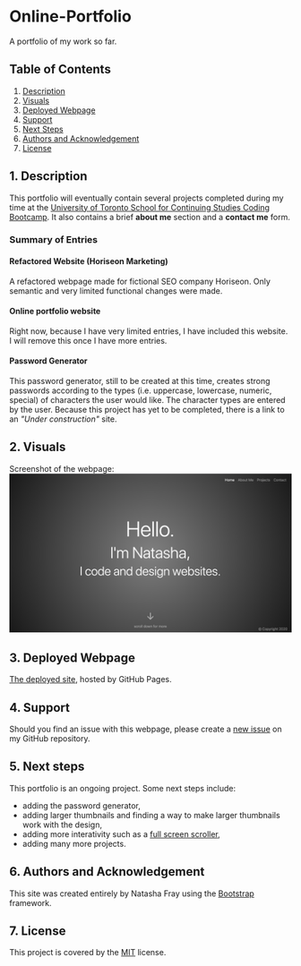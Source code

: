 # Online-Portfolio
A portfolio of my work so far.

## Table of Contents
1. [ Description ](#desc)
2. [ Visuals ](#visuals)
3. [ Deployed Webpage ](#deployed)
4. [ Support ](#support)
5. [ Next Steps ](#next_steps)
6. [ Authors and Acknowledgement ](#acknowledge)
7. [ License ](#license)

<a name="desc"></a>
## 1. Description
This portfolio will eventually contain several projects completed during my time at the [University of Toronto School for Continuing Studies Coding Bootcamp](https://bootcamp.learn.utoronto.ca/). It also contains a brief **about me** section and a **contact me** form.

### Summary of Entries

#### Refactored Website (Horiseon Marketing)
A refactored webpage made for fictional SEO company Horiseon. Only semantic and very limited functional changes were made.

#### Online portfolio website 
Right now, because I have very limited entries, I have included this website. I will remove this once I have more entries.

#### Password Generator
This password generator, still to be created at this time, creates strong passwords according to the types (i.e. uppercase, lowercase, numeric, special) of characters the user would like. The character types are entered by the user. Because this project has yet to be completed, there is a link to an *"Under construction"* site.

<a name="visuals"></a>
## 2. Visuals
Screenshot of the webpage:
![Screenshot of webpage](portfolio_screenshot.png)

<a name="deployed"></a>
## 3. Deployed Webpage
[The deployed site](https://tasha876.github.io/Online-Portfolio/), hosted by GitHub Pages.

<a name="support"></a>
## 4. Support
Should you find an issue with this webpage, please create a [new issue](https://github.com/Tasha876/Online-Portfolio/issues/new/choose) on my GitHub repository.

<a name="next_steps"></a>
## 5. Next steps
This portfolio is an ongoing project. Some next steps include:
* adding the password generator,
* adding larger thumbnails and finding a way to make larger thumbnails work with the design,
* adding more interativity such as a [full screen scroller](https://mdbootstrap.com/previews/docs/latest/html/fsscroller/extended.html#view-2),
* adding many more projects.

<a name="acknowledge"></a>
## 6. Authors and Acknowledgement
This site was created entirely by Natasha Fray using the [Bootstrap](https://getbootstrap.com/) framework.

<a name="license"></a>
## 7. License
This project is covered by the [MIT](LICENSE) license.

